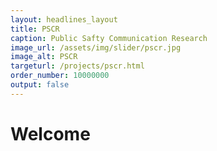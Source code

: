 ```yaml
---
layout: headlines_layout
title: PSCR
caption: Public Safty Communication Research
image_url: /assets/img/slider/pscr.jpg
image_alt: PSCR
targeturl: /projects/pscr.html
order_number: 10000000
output: false
---
```


# Welcome
